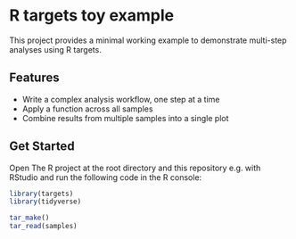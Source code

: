 # R targets toy example

This project provides a minimal working example to demonstrate multi-step analyses using R targets.

## Features

- Write a complex analysis workflow, one step at a time
- Apply a function across all samples
- Combine results from multiple samples into a single plot

## Get Started

Open The R project at the root directory and this repository e.g. with RStudio and run the following code in the R console:

```r
library(targets)
library(tidyverse)

tar_make()
tar_read(samples)
```
